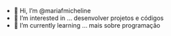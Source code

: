 - 👋 Hi, I’m @mariafmicheline
- 👀 I’m interested in ... desenvolver projetos e códigos
- 🌱 I’m currently learning ... mais sobre programação

<!---
mariafmicheline/mariafmicheline is a ✨ special ✨ repository because its `README.md` (this file) appears on your GitHub profile.
You can click the Preview link to take a look at your changes.
--->
